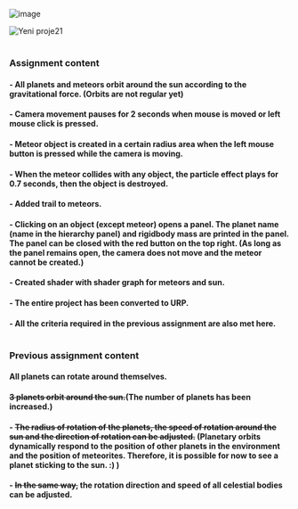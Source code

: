 ![image](https://user-images.githubusercontent.com/13854886/179966902-ce70940f-2bed-4027-ae15-1c8605cbd367.png)


![Yeni proje21](https://user-images.githubusercontent.com/13854886/179966427-aa83a4ff-f299-4aab-9970-bee120d8a063.gif)


#
### Assignment content

#### - All planets and meteors orbit around the sun according to the gravitational force. (Orbits are not regular yet)

#### - Camera movement pauses for 2 seconds when mouse is moved or left mouse click is pressed.

#### - Meteor object is created in a certain radius area when the left mouse button is pressed while the camera is moving.

#### - When the meteor collides with any object, the particle effect plays for 0.7 seconds, then the object is destroyed.

#### - Added trail to meteors.

#### - Clicking on an object (except meteor) opens a panel. The planet name (name in the hierarchy panel) and rigidbody mass are printed in the panel. The panel can be closed with the red button on the top right. (As long as the panel remains open, the camera does not move and the meteor cannot be created.)

#### - Created shader with shader graph for meteors and sun.

#### - The entire project has been converted to URP.

#### - All the criteria required in the previous assignment are also met here.

#

### Previous assignment content

#### All planets can rotate around themselves.
#### ~~3 planets orbit around the sun.~~(The number of planets has been increased.)

#### - ~~The radius of rotation of the planets, the speed of rotation around the sun and the direction of rotation can be adjusted.~~ (Planetary orbits dynamically respond to the position of other planets in the environment and the position of meteorites. Therefore, it is possible for now to see a planet sticking to the sun. :) )
#### - ~~In the same way,~~ the rotation direction and speed of all celestial bodies can be adjusted.


 

